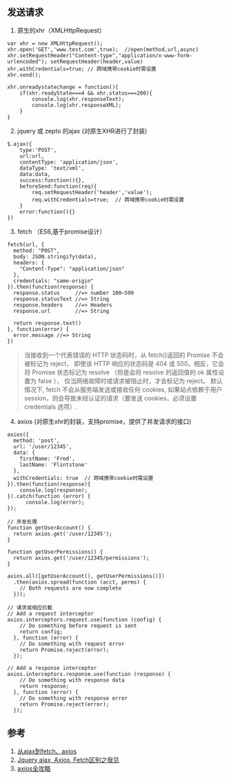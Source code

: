 ## 发送请求
1. 原生的xhr（XMLHttpRequest）
```
var xhr = new XMLHttpRequest();
xhr.open('GET','www.test.com',true);  //open(method,url,async)
xhr.setRequestHeader("Content-type","application/x-www-form-urlencoded"); setRequestHeader(header,value)
xhr.withCredentials=true; // 跨域携带cookie时需设置
xhr.send();

xhr.onreadystatechange = function(){
    if(xhr.readyState===4 && xhr.status===200){
        console.log(xhr.responseText);
        console.log(xhr.responseXML);
    }
}
```
2. jquery 或 zepto 的ajax (对原生XHR进行了封装)
```
$.ajax({
    type:'POST',
    url:url,
    contentType: 'application/json',
    dataType: 'text/xml',
    data:data,
    success:function(){},
    beforeSend:function(req){
        req.setRequestHeader('header','value');
        req.withCredentials=true;  // 跨域携带cookie时需设置
    }
    error:function(){}
})
```
3. fetch （ES6,基于promise设计）
```
fetch(url, {
  method: "POST",
  body: JSON.stringify(data),
  headers: {
    "Content-Type": "application/json"
  },
  credentials: "same-origin"
}).then(function(response) {
  response.status     //=> number 100–599
  response.statusText //=> String
  response.headers    //=> Headers
  response.url        //=> String

  return response.text()
}, function(error) {
  error.message //=> String
})
```
>当接收到一个代表错误的 HTTP 状态码时，从 fetch()返回的 Promise 不会被标记为 reject， 即使该 HTTP 响应的状态码是 404 或 500。相反，它会将 Promise 状态标记为 resolve （但是会将 resolve 的返回值的 ok 属性设置为 false ），  仅当网络故障时或请求被阻止时，才会标记为 reject。
 默认情况下, fetch 不会从服务端发送或接收任何 cookies, 如果站点依赖于用户 session，则会导致未经认证的请求（要发送 cookies，必须设置 credentials 选项）.

4. axios (对原生xhr的封装，支持promise，提供了并发请求的接口)
```
axios({
  method: 'post',
  url: '/user/12345',
  data: {
    firstName: 'Fred',
    lastName: 'Flintstone'
  },
  withCredentials: true  // 跨域携带cookie时需设置
}).then(function(response){
    console.log(response);
}).catch(function (error) {
      console.log(error);
});

// 并发处理
function getUserAccount() {
  return axios.get('/user/12345');
}

function getUserPermissions() {
  return axios.get('/user/12345/permissions');
}

axios.all([getUserAccount(), getUserPermissions()])
  .then(axios.spread(function (acct, perms) {
    // Both requests are now complete
  }));
  
// 请求或相应拦截
// Add a request interceptor
axios.interceptors.request.use(function (config) {
    // Do something before request is sent
    return config;
  }, function (error) {
    // Do something with request error
    return Promise.reject(error);
  });

// Add a response interceptor
axios.interceptors.response.use(function (response) {
    // Do something with response data
    return response;
  }, function (error) {
    // Do something with response error
    return Promise.reject(error);
  });
```

## 参考
1. [从ajax到fetch、axios](https://juejin.im/post/5acde23c5188255cb32e7e76)
2. [Jquery ajax, Axios, Fetch区别之我见](https://segmentfault.com/a/1190000012836882)
3. [axios全攻略](https://ykloveyxk.github.io/2017/02/25/axios%E5%85%A8%E6%94%BB%E7%95%A5/)
